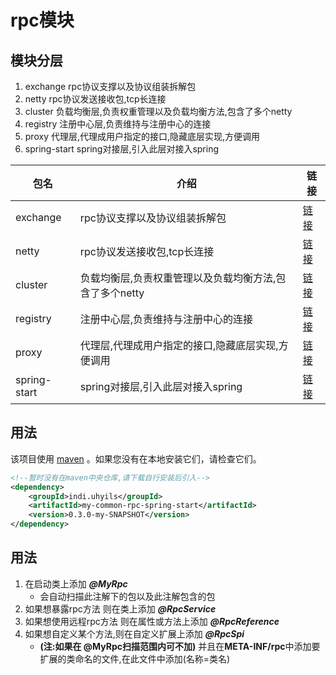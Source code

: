 # rpc模块

## 模块分层

1. exchange rpc协议支撑以及协议组装拆解包
2. netty rpc协议发送接收包,tcp长连接
3. cluster 负载均衡层,负责权重管理以及负载均衡方法,包含了多个netty
4. registry 注册中心层,负责维持与注册中心的连接
5. proxy 代理层,代理成用户指定的接口,隐藏底层实现,方便调用
6. spring-start spring对接层,引入此层对接入spring

包名  | 介绍  | 链接
 ---- | ----- | ------  
exchange  | rpc协议支撑以及协议组装拆解包 | [链接](my-common-rpc-exchange)
netty  | rpc协议发送接收包,tcp长连接 | [链接](my-common-rpc-netty)
cluster  | 负载均衡层,负责权重管理以及负载均衡方法,包含了多个netty | [链接](my-common-rpc-cluster)
registry  | 注册中心层,负责维持与注册中心的连接 | [链接](my-common-rpc-cluster)
proxy  | 代理层,代理成用户指定的接口,隐藏底层实现,方便调用 | [链接](my-common-rpc-proxy)
spring-start  | spring对接层,引入此层对接入spring | [链接](my-common-rpc-spring-start)

## 用法

该项目使用 [maven](http://maven.apache.org/download.cgi) 。如果您没有在本地安装它们，请检查它们。

```xml
<!--暂时没有在maven中央仓库,请下载自行安装后引入-->
<dependency>
    <groupId>indi.uhyils</groupId>
    <artifactId>my-common-rpc-spring-start</artifactId>
    <version>0.3.0-my-SNAPSHOT</version>
</dependency>
```

## 用法

1. 在启动类上添加 ***@MyRpc***
    - 会自动扫描此注解下的包以及此注解包含的包
2. 如果想暴露rpc方法 则在类上添加 ***@RpcService***
3. 如果想使用远程rpc方法 则在属性或方法上添加 ***@RpcReference***
4. 如果想自定义某个方法,则在自定义扩展上添加 ***@RpcSpi*** 
    - **(注:如果在 @MyRpc扫描范围内可不加)** 并且在**META-INF/rpc**中添加要扩展的类命名的文件,在此文件中添加(名称=类名)
